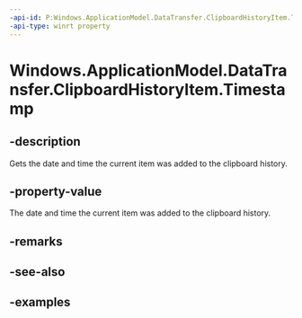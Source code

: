 ```yaml
---
-api-id: P:Windows.ApplicationModel.DataTransfer.ClipboardHistoryItem.Timestamp
-api-type: winrt property
---
```


<!-- Property syntax.
public DateTime Timestamp { get; }
-->

# Windows.ApplicationModel.DataTransfer.ClipboardHistoryItem.Timestamp

## -description
Gets the date and time the current item was added to the clipboard history.

## -property-value
The date and time the current item was added to the clipboard history.

## -remarks

## -see-also

## -examples
